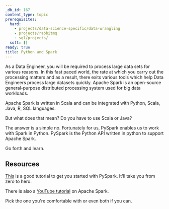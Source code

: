 ```yaml
---
_db_id: 167
content_type: topic
prerequisites:
  hard:
    - projects/data-science-specific/data-wrangling
    - projects/rabbitmq
    - sql/projects/
  soft: []
ready: true
title: Python and Spark
---
```


As a Data Engineer, you will be required to process large data sets for various reasons. In this fast paced world, the rate at which you carry out the processing matters and as a result, there exits various tools which help Data Engineers process large datasets quickly. Apache Spark is an open-source general-purpose distributed processing system used for big data workloads.

Apache Spark is written in Scala and can be integrated with Python, Scala, Java, R, SQL languages.

But what does that mean? Do you have to use Scala or Java?

The answer is a simple no. Fortunately for us, PySpark enables us to work with Spark in Python. PySpark is the Python API written in python to support Apache Spark.

Go forth and learn.

## Resources

[This](https://www.tutorialspoint.com/pyspark/index.htm) is a good tutorial to get you started with PySpark. It'll take you from zero to hero.

There is also a [YouTube tutorial](https://www.youtube.com/watch?v=CoYIwoeQxMY&list=PLot-YkcC7wZ_2sxmRTZr2c121rjcaleqv) on Apache Spark.

Pick the one you're comfortable with or even both if you can.
